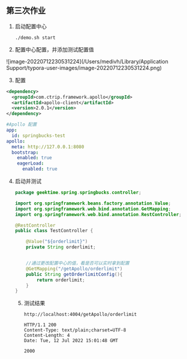 ## 第三次作业

1. 启动配置中心

   ```
   ./demo.sh start
   ```

2. 配置中心配置，并添加测试配置值

![image-20220712230531224](/Users/medivh/Library/Application Support/typora-user-images/image-20220712230531224.png)

3. 配置

```xml
<dependency>
  <groupId>com.ctrip.framework.apollo</groupId>
  <artifactId>apollo-client</artifactId>
  <version>2.0.1</version>
</dependency>
```

```yaml
#Apollo 配置
app:
  id: springbucks-test
apollo:
  meta: http://127.0.0.1:8080
  bootstrap:
    enabled: true
    eagerLoad:
      enabled: true
```

4. 启动并测试

   ```java
   package geektime.spring.springbucks.controller;
   
   import org.springframework.beans.factory.annotation.Value;
   import org.springframework.web.bind.annotation.GetMapping;
   import org.springframework.web.bind.annotation.RestController;
   
   @RestController
   public class TestController {
   
       @Value("${orderlimit}")
       private String orderlimit;
   
   
       //通过更改配置中心的值，看是否可以实时拿到配置
       @GetMapping("/getApollo/orderlimit")
       public String getOrderlimitConfig(){
           return orderlimit;
       }
   }
   ```

   5. 测试结果

      ```
      http://localhost:4004/getApollo/orderlimit
      
      HTTP/1.1 200 
      Content-Type: text/plain;charset=UTF-8
      Content-Length: 4
      Date: Tue, 12 Jul 2022 15:01:48 GMT
      
      2000
      ```

      